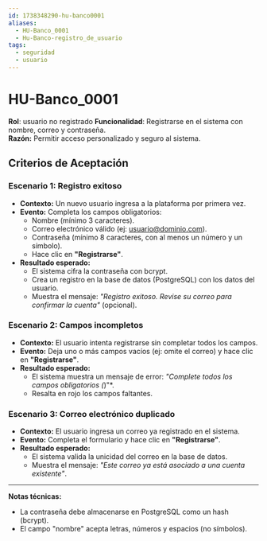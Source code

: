 ```yaml
---
id: 1738348290-hu-banco0001
aliases:
  - HU-Banco_0001
  - Hu-Banco-registro_de_usuario
tags:
  - seguridad
  - usuario
---
```


# HU-Banco_0001

**Rol**: usuario no registrado
**Funcionalidad**: Registrarse en el sistema con nombre, correo y contraseña.  
**Razón:** Permitir acceso personalizado y seguro al sistema.  

## **Criterios de Aceptación**  

### **Escenario 1: Registro exitoso**  

- **Contexto:** Un nuevo usuario ingresa a la plataforma por primera vez.  
- **Evento:** Completa los campos obligatorios:  
  - Nombre (mínimo 3 caracteres).  
  - Correo electrónico válido (ej: <usuario@dominio.com>).  
  - Contraseña (mínimo 8 caracteres, con al menos un número y un símbolo).  
  - Hace clic en **"Registrarse"**.  
- **Resultado esperado:**  
  - El sistema cifra la contraseña con bcrypt.  
  - Crea un registro en la base de datos (PostgreSQL) con los datos del usuario.  
  - Muestra el mensaje: *"Registro exitoso. Revise su correo para confirmar la cuenta"* (opcional).  

### **Escenario 2: Campos incompletos**  

- **Contexto:** El usuario intenta registrarse sin completar todos los campos.  
- **Evento:** Deja uno o más campos vacíos (ej: omite el correo) y hace clic en **"Registrarse"**.  
- **Resultado esperado:**  
  - El sistema muestra un mensaje de error: *"Complete todos los campos obligatorios (*)"*.  
  - Resalta en rojo los campos faltantes.  

### **Escenario 3: Correo electrónico duplicado**  

- **Contexto:** El usuario ingresa un correo ya registrado en el sistema.  
- **Evento:** Completa el formulario y hace clic en **"Registrarse"**.  
- **Resultado esperado:**  
  - El sistema valida la unicidad del correo en la base de datos.  
  - Muestra el mensaje: *"Este correo ya está asociado a una cuenta existente"*.  

---

**Notas técnicas:**  

- La contraseña debe almacenarse en PostgreSQL como un hash (bcrypt).  
- El campo "nombre" acepta letras, números y espacios (no símbolos).  
